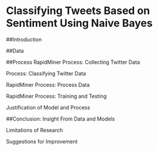 # Classifying Tweets Based on Sentiment Using Naive Bayes 
##Introduction









##Data 







##Process
RapidMiner Process: Collecting Twitter Data 



Process: Classifying Twitter Data 



RapidMiner Process: Process Data 


RapidMiner Process: Training and Testing 


Justification of Model and Process 



##Conclusion: 
Insight From Data and Models



Limitations of Research



Suggestions for Improvement 

